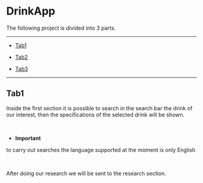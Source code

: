 # DrinkApp

The following project is divided into 3 parts.

<hr>

- [Tab1](#tab1)

- [Tab2](#tab2)

- [Tab3](#tab3)


<hr>

## Tab1

Inside the first section it is possible to search in the search bar the drink of our interest, then the specifications of the selected drink will be shown.

<br>

  - **Important**

to carry out searches the language supported at the moment is only English

<br>

After doing our research we will be sent to the research section. 

